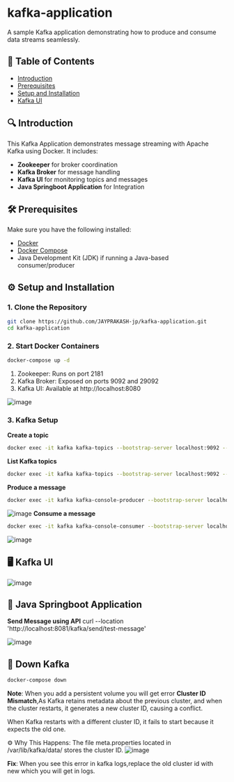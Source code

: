 # kafka-application
A sample Kafka application demonstrating how to produce and consume data streams seamlessly.

## 📑 Table of Contents
- [Introduction](#introduction)
- [Prerequisites](#prerequisites)
- [Setup and Installation](#setup-and-installation)
- [Kafka UI](#kafka-ui)

## 🔍 Introduction
This Kafka Application demonstrates message streaming with Apache Kafka using Docker. 
It includes:
- **Zookeeper** for broker coordination
- **Kafka Broker** for message handling
- **Kafka UI** for monitoring topics and messages
- **Java Springboot Application** for Integration

## 🛠 Prerequisites
Make sure you have the following installed:
- [Docker](https://www.docker.com/products/docker-desktop)
- [Docker Compose](https://docs.docker.com/compose/)
- Java Development Kit (JDK) if running a Java-based consumer/producer

## ⚙️ Setup and Installation

### 1. Clone the Repository
```bash
git clone https://github.com/JAYPRAKASH-jp/kafka-application.git
cd kafka-application
```
### 2. Start Docker Containers
```bash
docker-compose up -d
```

1. Zookeeper: Runs on port 2181
2. Kafka Broker: Exposed on ports 9092 and 29092
3. Kafka UI: Available at http://localhost:8080

![image](https://github.com/user-attachments/assets/1ea32fa5-b061-42ff-8fe1-da2ceee9e433)

### 3. Kafka Setup

**Create a topic**
```bash
docker exec -it kafka kafka-topics --bootstrap-server localhost:9092 --create --topic test-topic --partitions 1 --replication-factor 1
```
**List Kafka topics**
```bash
docker exec -it kafka kafka-topics --bootstrap-server localhost:9092 --list
```
**Produce a message**
```bash
docker exec -it kafka kafka-console-producer --bootstrap-server localhost:9092 --topic test-topic
```
![image](https://github.com/user-attachments/assets/879acfd3-0025-4389-9f68-f8d236541305)
**Consume a message**
```bash
docker exec -it kafka kafka-console-consumer --bootstrap-server localhost:9092 --topic test-topic --from-beginning
```
![image](https://github.com/user-attachments/assets/a611c743-0cb9-4505-a22c-71b2347a961e)

## 🖥️ Kafka UI
![image](https://github.com/user-attachments/assets/0de87843-f6b8-4b52-836e-ccf1d3050a95)

## 🚀 Java Springboot Application 
**Send Message using API**
curl --location 'http://localhost:8081/kafka/send/test-message'

![image](https://github.com/user-attachments/assets/482a8ec3-0b8d-49d4-8da9-c4662c89cbee)


## 🛑 Down Kafka
```bash
docker-compose down
```


**Note**: When you add a persistent volume you will get error **Cluster ID Mismatch**,As Kafka retains metadata about the previous cluster, and when the cluster restarts, it generates a new cluster ID, causing a conflict.

When Kafka restarts with a different cluster ID, it fails to start because it expects the old one.

⚙️ Why This Happens:
The file meta.properties located in /var/lib/kafka/data/ stores the cluster ID.
![image](https://github.com/user-attachments/assets/96f3d578-3d15-4b97-a8bf-afdbb181519e)

**Fix**:
When you see this error in kafka logs,replace the old cluster id with new which you will get in logs.





